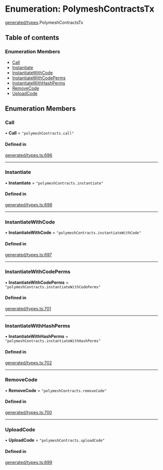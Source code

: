 # Enumeration: PolymeshContractsTx

[generated/types](../wiki/generated.types).PolymeshContractsTx

## Table of contents

### Enumeration Members

- [Call](../wiki/generated.types.PolymeshContractsTx#call)
- [Instantiate](../wiki/generated.types.PolymeshContractsTx#instantiate)
- [InstantiateWithCode](../wiki/generated.types.PolymeshContractsTx#instantiatewithcode)
- [InstantiateWithCodePerms](../wiki/generated.types.PolymeshContractsTx#instantiatewithcodeperms)
- [InstantiateWithHashPerms](../wiki/generated.types.PolymeshContractsTx#instantiatewithhashperms)
- [RemoveCode](../wiki/generated.types.PolymeshContractsTx#removecode)
- [UploadCode](../wiki/generated.types.PolymeshContractsTx#uploadcode)

## Enumeration Members

### Call

• **Call** = ``"polymeshContracts.call"``

#### Defined in

[generated/types.ts:696](https://github.com/PolymeshAssociation/polymesh-sdk/blob/e978aefd/src/generated/types.ts#L696)

___

### Instantiate

• **Instantiate** = ``"polymeshContracts.instantiate"``

#### Defined in

[generated/types.ts:698](https://github.com/PolymeshAssociation/polymesh-sdk/blob/e978aefd/src/generated/types.ts#L698)

___

### InstantiateWithCode

• **InstantiateWithCode** = ``"polymeshContracts.instantiateWithCode"``

#### Defined in

[generated/types.ts:697](https://github.com/PolymeshAssociation/polymesh-sdk/blob/e978aefd/src/generated/types.ts#L697)

___

### InstantiateWithCodePerms

• **InstantiateWithCodePerms** = ``"polymeshContracts.instantiateWithCodePerms"``

#### Defined in

[generated/types.ts:701](https://github.com/PolymeshAssociation/polymesh-sdk/blob/e978aefd/src/generated/types.ts#L701)

___

### InstantiateWithHashPerms

• **InstantiateWithHashPerms** = ``"polymeshContracts.instantiateWithHashPerms"``

#### Defined in

[generated/types.ts:702](https://github.com/PolymeshAssociation/polymesh-sdk/blob/e978aefd/src/generated/types.ts#L702)

___

### RemoveCode

• **RemoveCode** = ``"polymeshContracts.removeCode"``

#### Defined in

[generated/types.ts:700](https://github.com/PolymeshAssociation/polymesh-sdk/blob/e978aefd/src/generated/types.ts#L700)

___

### UploadCode

• **UploadCode** = ``"polymeshContracts.uploadCode"``

#### Defined in

[generated/types.ts:699](https://github.com/PolymeshAssociation/polymesh-sdk/blob/e978aefd/src/generated/types.ts#L699)

